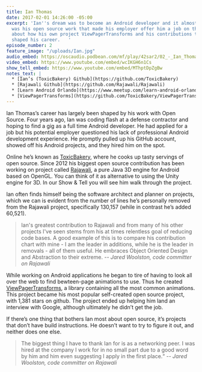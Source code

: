 ```yaml
---
title: Ian Thomas
date: 2017-02-01 14:26:00 -05:00
excerpt: 'Ian''s dream was to become an Android developer and it almost didn''t happen.  It
  was his open source work that made his employer offer him a job on the spot. Learn
  about how his own project ViewPagerTransforms and his contributions to Rajawali
  shaped his career.   '
episode_number: 2
feature_image: "/uploads/Ian.jpg"
audio_embed: https://oscaudio.podbean.com/mf/play/42sar2/02_-_Ian_Thomas_-_Open_SourceCraft.mp3
video_embed: https://www.youtube.com/embed/wcIKGH6n1Cs
show_tell_embed: https://www.youtube.com/embed/MThptDpZgBw
notes_text: |
  * [Ian’s (ToxicBakery) Github](https://github.com/ToxicBakery)
  * [Rajawali Github](https://github.com/Rajawali/Rajawali)
  * [Learn Android Orlando](https://www.meetup.com/learn-android-orlando)
  * [ViewPagerTransforms](https://github.com/ToxicBakery/ViewPagerTransforms)
---
```


Ian Thomas’s career has largely been shaped by his work with Open Source.  Four years ago, Ian was coding flash at a defense contractor and hoping to find a gig as a full time Android developer.  He had applied for a job but his potential employer questioned his lack of professional Android development experience.  He promptly pulled up his GitHub account, showed off his Android projects, and they hired him on the spot.

Online he’s known as [ToxicBakery](https://github.com/ToxicBakery), where he cooks up tasty servings of open source.  Since 2012 his biggest open source contribution has been working on project called [Rajawali](https://github.com/Rajawali/Rajawali), a pure Java 3D engine for Android based on OpenGL. You can think of it as alternative to using the Unity engine for 3D. In our Show & Tell you will see him walk through the project.

Ian often finds himself being the software architect and planner on projects, which we can is evident from the number of lines he’s personally removed from the Rajawali project, specifically 130,157 (while in contrast he’s added 60,521).

> Ian's greatest contribution to Rajawali and from many of his other projects I've seen stems from his at times relentless goal of reducing code bases. A good example of this is to compare his contribution chart with mine - I am the leader in additions, while he is the leader in removals - all of them useful. He embraces Object Oriented Design and Abstraction to their extreme.
><cite>-- Jared Woolston, code committer on Rajawali

While working on Android applications he began to tire of having to look all over the web to find bewteen-page animations to use.  Thus he created [ViewPagerTransforms](https://github.com/ToxicBakery/ViewPagerTransforms), a library containing all the most common animations.  This project became his most popular self-created open source project, with 1,381 stars on github.  The project ended up helping him land an interview with Google, although ultimately he didn’t get the job.

If there’s one thing that bothers Ian most about open source, it’s projects that don’t have build instructions. He doesn’t want to try to figure it out, and neither does one else.

> The biggest thing I have to thank Ian for is as a networking peer. I was hired at the company I work for in no small part due to a good word by him and him even suggesting I apply in the first place.“
><cite>-- Jared Woolston, code committer on Rajawali
